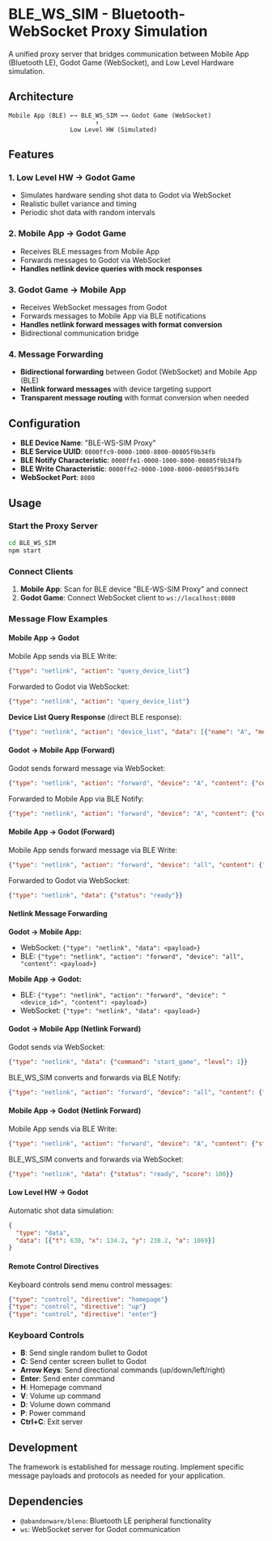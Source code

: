 # BLE_WS_SIM - Bluetooth-WebSocket Proxy Simulation

A unified proxy server that bridges communication between Mobile App (Bluetooth LE), Godot Game (WebSocket), and Low Level Hardware simulation.

## Architecture

```
Mobile App (BLE) ←→ BLE_WS_SIM ←→ Godot Game (WebSocket)
                        ↑
                 Low Level HW (Simulated)
```

## Features

### 1. **Low Level HW → Godot Game**
- Simulates hardware sending shot data to Godot via WebSocket
- Realistic bullet variance and timing
- Periodic shot data with random intervals

### 2. **Mobile App → Godot Game** 
- Receives BLE messages from Mobile App
- Forwards messages to Godot via WebSocket
- **Handles netlink device queries with mock responses**

### 3. **Godot Game → Mobile App**
- Receives WebSocket messages from Godot
- Forwards messages to Mobile App via BLE notifications
- **Handles netlink forward messages with format conversion**
- Bidirectional communication bridge

### 4. **Message Forwarding**
- **Bidirectional forwarding** between Godot (WebSocket) and Mobile App (BLE)
- **Netlink forward messages** with device targeting support
- **Transparent message routing** with format conversion when needed

## Configuration

- **BLE Device Name**: "BLE-WS-SIM Proxy"
- **BLE Service UUID**: `0000ffc9-0000-1000-8000-00805f9b34fb`
- **BLE Notify Characteristic**: `0000ffe1-0000-1000-8000-00805f9b34fb`
- **BLE Write Characteristic**: `0000ffe2-0000-1000-8000-00805f9b34fb`
- **WebSocket Port**: `8080`

## Usage

### Start the Proxy Server
```bash
cd BLE_WS_SIM
npm start
```

### Connect Clients
1. **Mobile App**: Scan for BLE device "BLE-WS-SIM Proxy" and connect
2. **Godot Game**: Connect WebSocket client to `ws://localhost:8080`

### Message Flow Examples

#### Mobile App → Godot
Mobile App sends via BLE Write:
```json
{"type": "netlink", "action": "query_device_list"}
```

Forwarded to Godot via WebSocket:
```json
{"type": "netlink", "action": "query_device_list"}
```

**Device List Query Response** (direct BLE response):
```json
{"type": "netlink", "action": "device_list", "data": [{"name": "A", "mode": "master"}, {"name": "B", "mode": "slave"}, {"name": "C", "mode": "slave"}]}
```

#### Godot → Mobile App (Forward)
Godot sends forward message via WebSocket:
```json
{"type": "netlink", "action": "forward", "device": "A", "content": {"command": "start"}}
```

Forwarded to Mobile App via BLE Notify:
```json
{"type": "netlink", "action": "forward", "device": "A", "content": {"command": "start"}}
```

#### Mobile App → Godot (Forward)
Mobile App sends forward message via BLE Write:
```json
{"type": "netlink", "action": "forward", "device": "all", "content": {"status": "ready"}}
```

Forwarded to Godot via WebSocket:
```json
{"type": "netlink", "data": {"status": "ready"}}
```

#### Netlink Message Forwarding
**Godot → Mobile App:**
- WebSocket: `{"type": "netlink", "data": <payload>}`
- BLE: `{"type": "netlink", "action": "forward", "device": "all", "content": <payload>}`

**Mobile App → Godot:**
- BLE: `{"type": "netlink", "action": "forward", "device": "<device_id>", "content": <payload>}`
- WebSocket: `{"type": "netlink", "data": <payload>}`

#### Godot → Mobile App (Netlink Forward)
Godot sends via WebSocket:
```json
{"type": "netlink", "data": {"command": "start_game", "level": 1}}
```

BLE_WS_SIM converts and forwards via BLE Notify:
```json
{"type": "netlink", "action": "forward", "device": "all", "content": {"command": "start_game", "level": 1}}
```

#### Mobile App → Godot (Netlink Forward)
Mobile App sends via BLE Write:
```json
{"type": "netlink", "action": "forward", "device": "A", "content": {"status": "ready", "score": 100}}
```

BLE_WS_SIM converts and forwards via WebSocket:
```json
{"type": "netlink", "data": {"status": "ready", "score": 100}}
```

#### Low Level HW → Godot
Automatic shot data simulation:
```json
{
  "type": "data",
  "data": [{"t": 630, "x": 134.2, "y": 238.2, "a": 1069}]
}
```

#### Remote Control Directives
Keyboard controls send menu control messages:
```json
{"type": "control", "directive": "homepage"}
{"type": "control", "directive": "up"}
{"type": "control", "directive": "enter"}
```

### Keyboard Controls

- **B**: Send single random bullet to Godot
- **C**: Send center screen bullet to Godot  
- **Arrow Keys**: Send directional commands (up/down/left/right)
- **Enter**: Send enter command
- **H**: Homepage command
- **V**: Volume up command
- **D**: Volume down command  
- **P**: Power command
- **Ctrl+C**: Exit server

## Development

The framework is established for message routing. Implement specific message payloads and protocols as needed for your application.

## Dependencies

- `@abandonware/bleno`: Bluetooth LE peripheral functionality
- `ws`: WebSocket server for Godot communication
